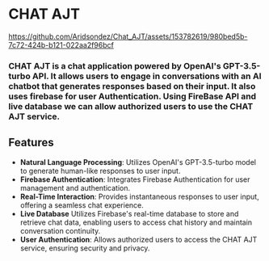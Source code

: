 # CHAT AJT



https://github.com/Aridsondez/Chat_AJT/assets/153782619/980bed5b-7c72-424b-b121-022aa2f96bcf



### CHAT AJT is a chat application powered by OpenAI's GPT-3.5-turbo API. It allows users to engage in conversations with an AI chatbot that generates responses based on their input. It also uses firebase for user Authentication. Using FireBase API and live database we can allow authorized users to use the CHAT AJT service.

## Features 

* **Natural Language Processing**: Utilizes OpenAI's GPT-3.5-turbo model to generate human-like responses to user input.
* **Firebase Authentication**: Integrates Firebase Authentication for user management and authentication.
* **Real-Time Interaction**: Provides instantaneous responses to user input, offering a seamless chat experience.
* **Live Database**  Utilizes Firebase's real-time database to store and retrieve chat data, enabling users to access chat history and maintain conversation continuity.
* **User Authentication**: Allows authorized users to access the CHAT AJT service, ensuring security and privacy.

